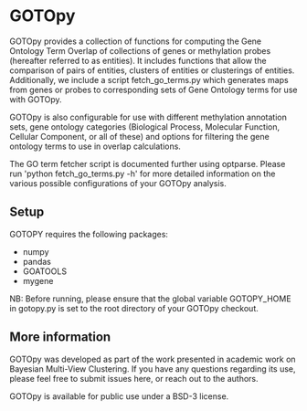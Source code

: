 # GOTOpy

GOTOpy provides a collection of functions for computing the Gene Ontology Term Overlap of collections of genes or methylation probes (hereafter referred to as entities). It includes functions that allow the comparison of pairs of entities, clusters of entities or clusterings of entities. Additionally, we include a script fetch_go_terms.py which generates maps from genes or probes to corresponding sets of Gene Ontology terms for use with GOTOpy. 

GOTOpy is also configurable for use with different methylation annotation sets, gene ontology categories (Biological Process, Molecular Function, Cellular Component, or all of these) and options for filtering the gene ontology terms to use in overlap calculations. 

The GO term fetcher script is documented further using optparse. Please run 'python fetch_go_terms.py -h' for more detailed information on the various possible configurations of your GOTOpy analysis. 

## Setup 
GOTOPY requires the following packages:

- numpy
- pandas
- GOATOOLS
- mygene

NB: Before running, please ensure that the global variable GOTOPY_HOME in gotopy.py is set to the root directory of your GOTOpy checkout. 

## More information 

GOTOpy was developed as part of the work presented in academic work on Bayesian Multi-View Clustering. If you have any questions regarding its use, please feel free to submit issues here, or reach out to the authors. 

GOTOpy is available for public use under a BSD-3 license. 
